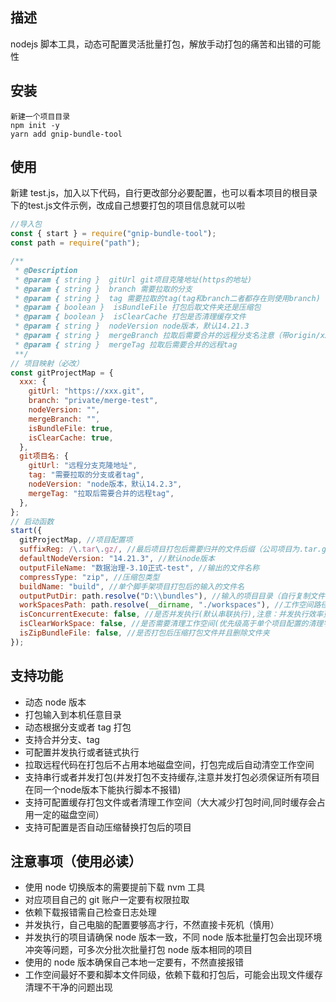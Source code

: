 ## 描述

nodejs 脚本工具，动态可配置灵活批量打包，解放手动打包的痛苦和出错的可能性

## 安装

```
新建一个项目目录
npm init -y
yarn add gnip-bundle-tool
```

## 使用

新建 test.js，加入以下代码，自行更改部分必要配置，也可以看本项目的根目录下的test.js文件示例，改成自己想要打包的项目信息就可以啦

```js
//导入包
const { start } = require("gnip-bundle-tool");
const path = require("path");

/**
 * @Description
 * @param { string }  gitUrl git项目克隆地址(https的地址)
 * @param { string }  branch 需要拉取的分支
 * @param { string }  tag 需要拉取的tag(tag和branch二者都存在则使用branch)
 * @param { boolean }  isBundleFile 打包后取文件夹还是压缩包
 * @param { boolean }  isClearCache 打包是否清理缓存文件
 * @param { string }  nodeVersion node版本，默认14.21.3
 * @param { string }  mergeBranch 拉取后需要合并的远程分支名注意（带origin/xxx)
 * @param { string }  mergeTag 拉取后需要合并的远程tag
 **/
// 项目映射（必改）
const gitProjectMap = {
  xxx: {
    gitUrl: "https://xxx.git",
    branch: "private/merge-test",
    nodeVersion: "",
    mergeBranch: "",
    isBundleFile: true,
    isClearCache: true,
  },
  git项目名: {
    gitUrl: "远程分支克隆地址",
    tag: "需要拉取的分支或者tag",
    nodeVersion: "node版本，默认14.2.3",
    mergeTag: "拉取后需要合并的远程tag",
  },
};
// 启动函数
start({
  gitProjectMap, //项目配置项
  suffixReg: /\.tar\.gz/, //最后项目打包后需要归并的文件后缀（公司项目为.tar.gz的压缩包)
  defaultNodeVersion: "14.21.3", //默认node版本
  outputFileName: "数据治理-3.10正式-test", //输出的文件名称
  compressType: "zip", //压缩包类型
  buildName: "build", //单个脚手架项目打包后的输入的文件名
  outputPutDir: path.resolve("D:\\bundles"), //输入的项目目录（自行复制文件目录输出位置）
  workSpacesPath: path.resolve(__dirname, "./workspaces"), //工作空间路径(git clone 、打包的暂存区，打包完成输出后，会清空对应文件)
  isConcurrentExecute: false, //是否并发执行(默认串联执行),注意：并发执行效率更高,cpu占用资源更多，可能过多项目会出现主机卡死情况
  isClearWorkSpace: false, //是否需要清理工作空间(优先级高于单个项目配置的清理字段isClearCache)
  isZipBundleFile: false, //是否打包后压缩打包文件并且删除文件夹
});
```

## 支持功能

- 动态 node 版本
- 打包输入到本机任意目录
- 动态根据分支或者 tag 打包
- 支持合并分支、tag
- 可配置并发执行或者链式执行
- 拉取远程代码在打包后不占用本地磁盘空间，打包完成后自动清空工作空间
- 支持串行或者并发打包(并发打包不支持缓存,注意并发打包必须保证所有项目在同一个node版本下能执行脚本不报错)
- 支持可配置缓存打包文件或者清理工作空间（大大减少打包时间,同时缓存会占用一定的磁盘空间）
- 支持可配置是否自动压缩替换打包后的项目

## 注意事项（使用必读）

- 使用 node 切换版本的需要提前下载 nvm 工具
- 对应项目自己的 git 账户一定要有权限拉取
- 依赖下载报错需自己检查日志处理
- 并发执行，自己电脑的配置要够高才行，不然直接卡死机（慎用）
- 并发执行的项目请确保 node 版本一致，不同 node 版本批量打包会出现环境冲突等问题，可多次分批次批量打包 node 版本相同的项目
- 使用的 node 版本确保自己本地一定要有，不然直接报错
- 工作空间最好不要和脚本文件同级，依赖下载和打包后，可能会出现文件缓存清理不干净的问题出现

